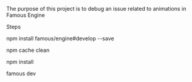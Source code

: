 The purpose of this project is to debug an issue related to animations in Famous Engine

Steps

npm install famous/engine#develop --save

npm cache clean

npm install

famous dev
